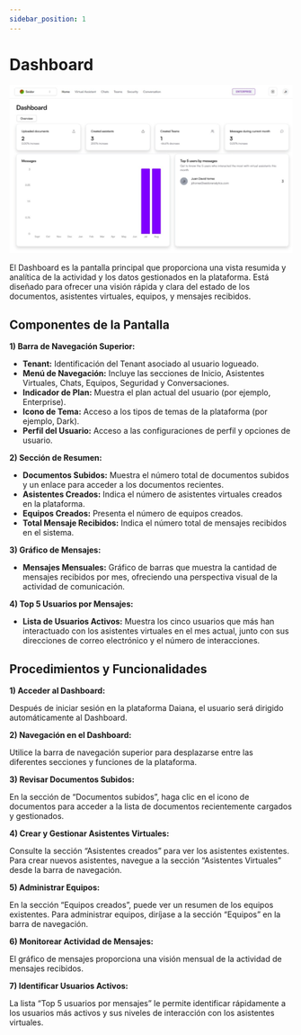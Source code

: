 ```yaml
---
sidebar_position: 1
---
```

# Dashboard
![](../img/screenshots/index.jpeg)

El Dashboard es la pantalla principal que proporciona una vista resumida y analítica de la actividad y los datos gestionados en la plataforma. Está diseñado para ofrecer una visión rápida y clara del estado de los documentos, asistentes virtuales, equipos, y mensajes recibidos.

## **Componentes de la Pantalla**

**1) Barra de Navegación Superior:**

-   **Tenant:** Identificación del Tenant asociado al usuario logueado.
-   **Menú de Navegación:** Incluye las secciones de Inicio, Asistentes Virtuales, Chats, Equipos, Seguridad y Conversaciones.
-   **Indicador de Plan:** Muestra el plan actual del usuario (por ejemplo, Enterprise).
-   **Icono de Tema:** Acceso a los tipos de temas de la plataforma (por ejemplo, Dark).
-   **Perfil del Usuario:** Acceso a las configuraciones de perfil y opciones de usuario.

**2) Sección de Resumen:**

-   **Documentos Subidos:** Muestra el número total de documentos subidos y un enlace para acceder a los documentos recientes.
-   **Asistentes Creados:** Indica el número de asistentes virtuales creados en la plataforma.
-   **Equipos Creados:** Presenta el número de equipos creados.
-   **Total Mensaje Recibidos:** Indica el número total de mensajes recibidos en el sistema.

**3) Gráfico de Mensajes:**

-   **Mensajes Mensuales:** Gráfico de barras que muestra la cantidad de mensajes recibidos por mes, ofreciendo una perspectiva visual de la actividad de comunicación.

**4) Top 5 Usuarios por Mensajes:**

-   **Lista de Usuarios Activos:** Muestra los cinco usuarios que más han interactuado con los asistentes virtuales en el mes actual, junto con sus direcciones de correo electrónico y el número de interacciones.

## **Procedimientos y Funcionalidades**

**1) Acceder al Dashboard:**

Después de iniciar sesión en la plataforma Daiana, el usuario será dirigido automáticamente al Dashboard.

**2) Navegación en el Dashboard:**

Utilice la barra de navegación superior para desplazarse entre las diferentes secciones y funciones de la plataforma.

**3) Revisar Documentos Subidos:**

En la sección de “Documentos subidos”, haga clic en el icono de documentos para acceder a la lista de documentos recientemente cargados y gestionados.

**4) Crear y Gestionar Asistentes Virtuales:**

Consulte la sección “Asistentes creados” para ver los asistentes existentes. Para crear nuevos asistentes, navegue a la sección “Asistentes Virtuales” desde la barra de navegación.

**5) Administrar Equipos:**

En la sección “Equipos creados”, puede ver un resumen de los equipos existentes. Para administrar equipos, diríjase a la sección “Equipos” en la barra de navegación.

**6) Monitorear Actividad de Mensajes:**

El gráfico de mensajes proporciona una visión mensual de la actividad de mensajes recibidos.

**7) Identificar Usuarios Activos:**

La lista “Top 5 usuarios por mensajes” le permite identificar rápidamente a los usuarios más activos y sus niveles de interacción con los asistentes virtuales.